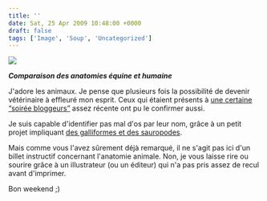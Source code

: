 ```yaml
---
title: ''
date: Sat, 25 Apr 2009 10:48:00 +0000
draft: false
tags: ['Image', 'Soup', 'Uncategorized']
---
```


![](https://madd0.files.wordpress.com/2009/04/rcxxgaq0nmpqh7p8zzruos2no1_1280.jpg)

**_Comparaison des anatomies équine et humaine_**

J'adore les animaux. Je pense que plusieurs fois la possibilité de devenir vétérinaire à effleuré mon esprit. Ceux qui étaient présents à [une certaine “soirée bloggeurs”](http://www.flickr.com/photos/tchuntfr/3459963774/in/set-72157617090897234/) assez récente ont pu le confirmer aussi.

Je suis capable d'identifier pas mal d'os par leur nom, grâce à un petit projet impliquant [des galliformes et des sauropodes](http://www.madd0.com/fr/projects/dinosaurs.php).

Mais comme vous l'avez sûrement déjà remarqué, il ne s'agit pas ici d'un billet instructif concernant l'anatomie animale. Non, je vous laisse rire ou sourire grâce à un illustrateur (ou un éditeur) qui n'a pas pris assez de recul avant d'imprimer.

Bon weekend ;)
